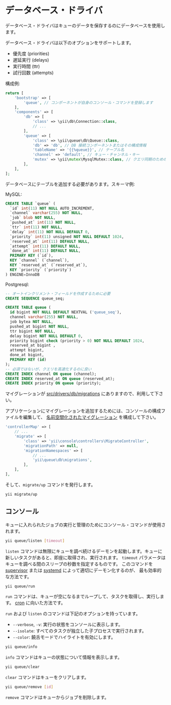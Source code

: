 データベース・ドライバ
======================

データベース・ドライバはキューのデータを保存するのにデータベースを使用します。

データベース・ドライバは以下のオプションをサポートします。

* 優先度 (priorities)
* 遅延実行 (delays)
* 実行時間 (ttr)
* 試行回数 (attempts)

構成例:

```php
return [
    'bootstrap' => [
        'queue', // コンポーネントが自身のコンソール・コマンドを登録します
    ],
    'components' => [
        'db' => [
            'class' => \yii\db\Connection::class, 
            // ...
        ],
        'queue' => [
            'class' => \yii\queue\db\Queue::class,
            'db' => 'db', // DB 接続コンポーネントまたはその構成情報
            'tableName' => '{{%queue}}', // テーブル名
            'channel' => 'default', // キュー・チャンネル・キー
            'mutex' => \yii\mutex\MysqlMutex::class, // クエリ同期のための mutex
        ],
    ],
];
```

データベースにテーブルを追加する必要があります。スキーマ例:

MySQL:

```SQL
CREATE TABLE `queue` (
  `id` int(11) NOT NULL AUTO_INCREMENT,
  `channel` varchar(255) NOT NULL,
  `job` blob NOT NULL,
  `pushed_at` int(11) NOT NULL,
  `ttr` int(11) NOT NULL,
  `delay` int(11) NOT NULL DEFAULT 0,
  `priority` int(11) unsigned NOT NULL DEFAULT 1024,
  `reserved_at` int(11) DEFAULT NULL,
  `attempt` int(11) DEFAULT NULL,
  `done_at` int(11) DEFAULT NULL,
  PRIMARY KEY (`id`),
  KEY `channel` (`channel`),
  KEY `reserved_at` (`reserved_at`),
  KEY `priority` (`priority`)
) ENGINE=InnoDB
```
Postgresql:

```SQL
-- オートインクリメント・フィールドを作成するために必要
CREATE SEQUENCE queue_seq; 

CREATE TABLE queue (
  id bigint NOT NULL DEFAULT NEXTVAL ('queue_seq'),
  channel varchar(255) NOT NULL,
  job bytea NOT NULL,
  pushed_at bigint NOT NULL,
  ttr bigint NOT NULL,
  delay bigint NOT NULL DEFAULT 0,
  priority bigint check (priority > 0) NOT NULL DEFAULT 1024,
  reserved_at bigint ,
  attempt bigint,
  done_at bigint,
  PRIMARY KEY (id)
);
-- 必須ではないが、クエリを高速化するのに良い
CREATE INDEX channel ON queue (channel); 
CREATE INDEX reserved_at ON queue (reserved_at);
CREATE INDEX priority ON queue (priority);
```


マイグレーションが [src/drivers/db/migrations](../../src/drivers/db/migrations) にありますので、利用して下さい。

アプリケーションにマイグレーションを追加するためには、コンソールの構成ファイルを編集して、
[名前空間化されたマイグレーション](http://www.yiiframework.com/doc-2.0/guide-db-migrations.html#namespaced-migrations) を構成して下さい。

```php
'controllerMap' => [
    // ...
    'migrate' => [
        'class' => 'yii\console\controllers\MigrateController',
        'migrationPath' => null,
        'migrationNamespaces' => [
            // ...
            'yii\queue\db\migrations',
        ],
    ],
],
```

そして、`migrate/up` コマンドを発行します。

```sh
yii migrate/up
```

コンソール
----------

キューに入れられたジョブの実行と管理のためにコンソール・コマンドが使用されます。

```sh
yii queue/listen [timeout]
```

`listen` コマンドは無限にキューを調べ続けるデーモンを起動します。キューに新しいタスクがあると、即座に取得され、実行されます。
`timeout` パラメータはキューを調べる間のスリープの秒数を指定するものです。
このコマンドを [supervisor](worker.md#supervisor) または [systemd](worker.md#systemd) によって適切にデーモン化するのが、
最も効率的な方法です。

```sh
yii queue/run
```

`run` コマンドは、キューが空になるまでループして、タスクを取得し、実行します。
[cron](worker.md#cron) に向いた方法です。

`run` および `listen` のコマンドは下記のオプションを持っています。

- `--verbose`, `-v`: 実行の状態をコンソールに表示します。
- `--isolate`: すべてのタスクが独立した子プロセスで実行されます。
- `--color`: 饒舌モードでハイライトを有効にします。

```sh
yii queue/info
```

`info` コマンドはキューの状態について情報を表示します。

```sh
yii queue/clear
```

`clear` コマンドはキューをクリアします。

```sh
yii queue/remove [id]
```

`remove` コマンドはキューからジョブを削除します。
